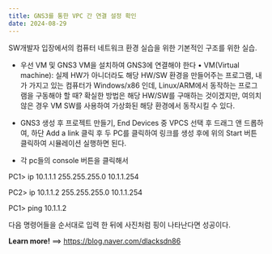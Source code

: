 ```yaml
---
title: GNS3를 통한 VPC 간 연결 설정 확인
date: 2024-08-29
---
```


SW개발자 입장에서의 컴퓨터 네트워크 환경 실습을 위한 기본적인 구조를 위한 실습.

<!--more-->

- 우선 VM 및 GNS3 VM을 설치하여 GNS3에 연결해야 한다 • VM(Virtual machine): 실제 HW가 아니더라도 해당 HW/SW 환경을 만들어주는 프로그램, 내가 가지고 있는 컴퓨터가 Windows/x86 인데, Linux/ARM에서 동작하는 프로그램을 구동해야 할 때? 확실한 방법은 해당 HW/SW를 구매하는 것이겠지만, 여의치 않은 경우 VM SW를 사용하여 가상화된 해당 환경에서 동작시킬 수 있다.

- GNS3 생성 후 프로젝트 만들기, End Devices 중 VPCS 선택 후 드래그 앤 드롭하여, 하단 Add a link 클릭 후 두 PC를 클릭하여 링크를 생성 후에 위의 Start 버튼 클릭하여 시뮬레이션 실행하면 된다.

- 각 pc들의 console 버튼을 클릭해서 

PC1> ip 10.1.1.1 255.255.255.0 10.1.1.254

PC2> ip 10.1.1.2 255.255.255.0 10.1.1.254

PC1> ping 10.1.1.2 

다음 명령어들을 순서대로 입력 한 뒤에 사진처럼 핑이 나타난다면 성공이다.


**Learn more!** ==> https://blog.naver.com/dlacksdn86
